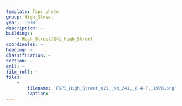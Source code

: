 ```yaml
---
template: fsps_photo
group: High_Street
year: '1978'
description: ~
buildings:
    - High_Street/241_High_Street
coordinates: ~
heading: ~
classification: ~
section: ~
cell: ~
film_roll: ~
files:
    -
        filename: 'FSPS_High_Street_021,_No_241,_8-4-F,_1978.png'
        caption: ''
---
```

